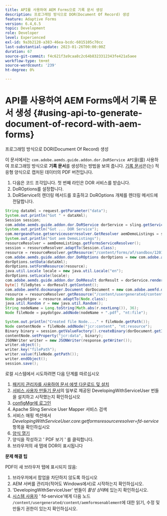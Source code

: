 ```yaml
---
title: API를 사용하여 AEM Forms으로 기록 문서 생성
description: 프로그래밍 방식으로 DOR(Document Of Record) 생성
feature: Adaptive Forms
version: 6.4,6.5
topic: Development
role: Developer
level: Experienced
exl-id: 9a3b2128-a383-46ea-bcdc-6015105c70cc
last-substantial-update: 2023-01-26T00:00:00Z
duration: 67
source-git-commit: f4c621f3a9caa8c2c64b8323312343fe421a5aee
workflow-type: tm+mt
source-wordcount: '239'
ht-degree: 0%

---
```


# API를 사용하여 AEM Forms에서 기록 문서 생성 {#using-api-to-generate-document-of-record-with-aem-forms}

프로그래밍 방식으로 DOR(Document Of Record) 생성

이 문서에서는 `com.adobe.aemds.guide.addon.dor.DoRService API`을(를) 사용하여 프로그래밍 방식으로 **기록 문서**&#x200B;를 생성하는 방법을 보여 줍니다. [기록 문서](https://experienceleague.adobe.com/docs/experience-manager-65/forms/adaptive-forms-advanced-authoring/generate-document-of-record-for-non-xfa-based-adaptive-forms.html)은(는) 적응형 양식으로 캡처된 데이터의 PDF 버전입니다.

1. 다음은 코드 조각입니다. 첫 번째 라인은 DOR 서비스를 받습니다.
1. DoROptions를 설정합니다.
1. DoRService의 렌더링 메서드를 호출하고 DoROptions 개체를 렌더링 메서드에 전달합니다.

```java
String dataXml = request.getParameter("data");
System.out.println("Got " + dataXml);
Session session;
com.adobe.aemds.guide.addon.dor.DoRService dorService = sling.getService(com.adobe.aemds.guide.addon.dor.DoRService.class);
System.out.println("Got ... DOR Service");
com.mergeandfuse.getserviceuserresolver.GetResolver aemDemoListings = sling.getService(com.mergeandfuse.getserviceuserresolver.GetResolver.class);
System.out.println("Got aem DemoListings");
resourceResolver = aemDemoListings.getFormsServiceResolver();
session = resourceResolver.adaptTo(Session.class);
resource = resourceResolver.getResource("/content/forms/af/sandbox/1201-borrower-payments");
com.adobe.aemds.guide.addon.dor.DoROptions dorOptions = new com.adobe.aemds.guide.addon.dor.DoROptions();
dorOptions.setData(dataXml);
dorOptions.setFormResource(resource);
java.util.Locale locale = new java.util.Locale("en");
dorOptions.setLocale(locale);
com.adobe.aemds.guide.addon.dor.DoRResult dorResult = dorService.render(dorOptions);
byte[] fileBytes = dorResult.getContent();
com.adobe.aemfd.docmanager.Document dorDocument = new com.adobe.aemfd.docmanager.Document(fileBytes);
resource = resourceResolver.getResource("/content/usergenerated/content/aemformsenablement");
Node paydotgov = resource.adaptTo(Node.class);
java.util.Random r = new java.util.Random();
String nodeName = Long.toString(Math.abs(r.nextLong()), 36);
Node fileNode = paydotgov.addNode(nodeName + ".pdf", "nt:file");

System.out.println("Created file Node...." + fileNode.getPath());
Node contentNode = fileNode.addNode("jcr:content", "nt:resource");
Binary binary = session.getValueFactory().createBinary(dorDocument.getInputStream());
contentNode.setProperty("jcr:data", binary);
JSONWriter writer = new JSONWriter(response.getWriter());
writer.object();
writer.key("filePath");
writer.value(fileNode.getPath());
writer.endObject();
session.save();
```

로컬 시스템에서 시도하려면 다음 단계를 따르십시오

1. [패키지 관리자를 사용하여 문서 에셋 다운로드 및 설치](assets/dor-with-api.zip)
1. [서비스 사용자 만들기 문서](service-user-tutorial-develop.md)의 일부로 제공된 DevelopingWithServiceUser 번들을 설치하고 시작했는지 확인하십시오
1. [configMgr에 로그인](http://localhost:4502/system/console/configMgr)
1. Apache Sling Service User Mapper 서비스 검색
1. 서비스 매핑 섹션에서 _DevelopingWithServiceUser.core:getformsresourceresolver=fd-service_ 항목을 확인하십시오
1. [양식 열기](http://localhost:4502/content/dam/formsanddocuments/sandbox/1201-borrower-payments/jcr:content?wcmmode=disabled)
1. 양식을 작성하고 &#39; PDF 보기 &#39; 를 클릭합니다.
1. 브라우저의 새 탭에 DOR이 표시됩니다


**문제 해결 팁**

PDF이 새 브라우저 탭에 표시되지 않음:

1. 브라우저에서 팝업을 차단하지 않도록 하십시오
1. AEM 서버를 관리자(적어도 Windows에서)로 시작하는지 확인하십시오.
1. &#39;DevelopingWithServiceUser&#39; 번들이 *활성 상태*&#x200B;에 있는지 확인하십시오.
1. [시스템 사용자](http://localhost:4502/useradmin) &#39; fd-service&#39;에게 다음 노드 `/content/usergenerated/content/aemformsenablement`에 대한 읽기, 수정 및 만들기 권한이 있는지 확인하십시오.
